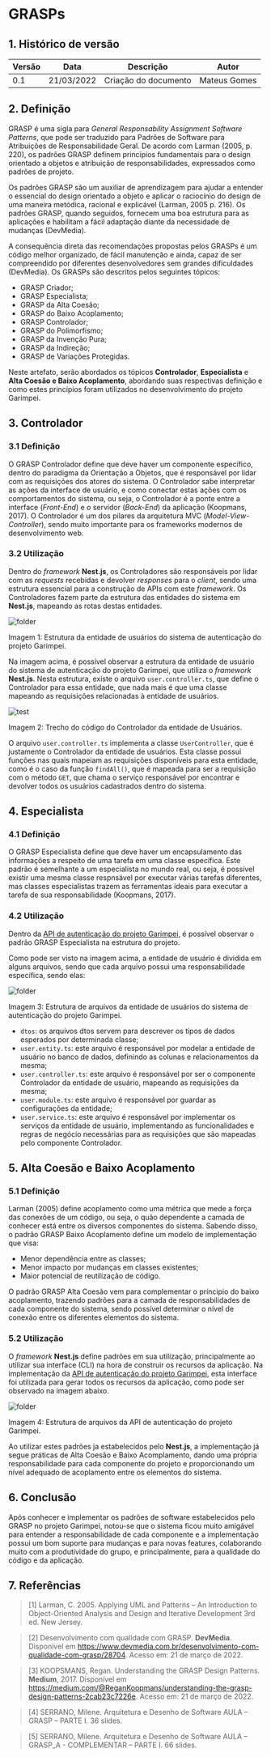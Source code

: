 # GRASPs

## 1. Histórico de versão

<center>

| Versão | Data       | Descrição            | Autor        |
| ------ | ---------- | -------------------- | ------------ |
| 0.1 | 21/03/2022 | Criação do documento | Mateus Gomes |

</center>

## 2. Definição

GRASP é uma sigla para _General Responsability Assignment Software Patterns_, que pode ser traduzido para Padrões de Software para Atribuições de Responsabilidade Geral. De acordo com Larman (2005, p. 220), os padrões GRASP definem princípios fundamentais para o design orientado a objetos e atribuição de responsabilidades, expressados como padrões de projeto.

Os padrões GRASP são um auxiliar de aprendizagem para ajudar a entender o essencial do design orientado a objeto e aplicar o raciocínio do design de uma maneira metódica, racional e explicável (Larman, 2005 p. 216). Os padrões GRASP, quando seguidos, fornecem uma boa estrutura para as aplicações e habilitam a fácil adaptação diante da necessidade de mudanças (DevMedia).

A consequência direta das recomendações propostas pelos GRASPs é um código melhor organizado, de fácil manutenção e ainda, capaz de ser compreendido por diferentes desenvolvedores sem grandes dificuldades (DevMedia). Os GRASPs são descritos pelos seguintes tópicos:

- GRASP Criador;
- GRASP Especialista;
- GRASP da Alta Coesão;
- GRASP do Baixo Acoplamento;
- GRASP Controlador;
- GRASP do Polimorfismo;
- GRASP da Invenção Pura;
- GRASP da Indireção;
- GRASP de Variações Protegidas.

Neste artefato, serão abordados os tópicos **Controlador**, **Especialista** e **Alta Coesão e Baixo Acoplamento**, abordando suas respectivas definição e como estes princípios foram utilizados no desenvolvimento do projeto Garimpei.

## 3. Controlador

### 3.1 Definição

O GRASP Controlador define que deve haver um componente específico, dentro do paradigma da Orientação a Objetos, que é responsável por lidar com as requisições dos atores do sistema. O Controlador sabe interpretar as ações da interface de usuário, e como conectar estas ações com os comportamentos do sistema, ou seja, o Controlador é a ponte entre a interface (_Front-End_) e o servidor (_Back-End_) da aplicação (Koopmans, 2017). O Controlador é um dos pilares da arquitetura MVC (_Model-View-Controller_), sendo muito importante para os frameworks modernos de desenvolvimento web.

### 3.2 Utilização

Dentro do _framework_ **Nest.js**, os Controladores são responsáveis por lidar com as _requests_ recebidas e devolver _responses_ para o _client_, sendo uma estrutura essencial para a construção de APIs com este _framework_. Os Controladores fazem parte da estrutura das entidades do sistema em **Nest.js**, mapeando as rotas destas entidades.

![folder](../assets/grasps/controller_folder.png)
<figcaption>Imagem 1: Estrutura da entidade de usuários do sistema de autenticação do projeto Garimpei.</figcaption>

Na imagem acima, é possível observar a estrutura da entidade de usuário do sistema de autenticação do projeto Garimpei, que utiliza o _framework_ **Nest.js**. Nesta estrutura, existe o arquivo ```user.controller.ts```, que define o Controlador para essa entidade, que nada mais é que uma classe mapeando as requisições relacionadas à entidade de usuários.

![test](../assets/grasps/controller_code.png)
<figcaption>Imagem 2: Trecho do código do Controlador da entidade de Usuários.</figcaption>

O arquivo ```user.controller.ts``` implementa a classe ```UserController```, que é justamente o Controlador da entidade de usuários. Esta classe possui funções nas quais mapeiam as requisições disponíveis para esta entidade, como é o caso da função ```findAll()```, que é mapeada para ser a requisição com o método ```GET```, que chama o serviço responsável por encontrar e devolver todos os usuários cadastrados dentro do sistema.

## 4. Especialista

### 4.1 Definição

O GRASP Especialista define que deve haver um encapsulamento das informações a respeito de uma tarefa em uma classe específica. Este padrão é semelhante a um especialista no mundo real, ou seja, é possível existir uma mesma classe respnsável por executar várias tarefas diferentes, mas classes especialistas trazem as ferramentas ideais para executar a tarefa de sua responsabilidade (Koopmans, 2017).

### 4.2 Utilização

Dentro da [API de autenticação do projeto Garimpei](https://github.com/UnBArqDsw2021-2/2021.2_G5_Garimpei_Auth), é possível observar o padrão GRASP Especialista na estrutura do projeto.

Como pode ser visto na imagem acima, a entidade de usuário é dividida em alguns arquivos, sendo que cada arquivo possui uma responsabilidade específica, sendo elas:

![folder](../assets/grasps/expert_folder.png)
<figcaption>Imagem 3: Estrutura de arquivos da entidade de usuários do sistema de autenticação do projeto Garimpei.</figcaption>

- ```dtos```: os arquivos dtos servem para descrever os tipos de dados esperados por determinada classe;
- ```user.entity.ts```: este arquivo é responsável por modelar a entidade de usuário no banco de dados, definindo as colunas e relacionamentos da mesma;
- ```user.controller.ts```: este arquivo é responsável por ser o componente Controlador da entidade de usuário, mapeando as requisições da mesma;
- ```user.module.ts```: este arquivo é responsável por guardar as configurações da entidade;
- ```user.service.ts```: este arquivo é responsável por implementar os serviços da entidade de usuário, implementando as funcionalidades e regras de negócio necessárias para as requisições que são mapeadas pelo componente Controlador.

## 5. Alta Coesão e Baixo Acoplamento

### 5.1 Definição

Larman (2005) define acoplamento como uma métrica que mede a força das conexões de um código, ou seja, o quão dependente a camada de conhecer está entre os diversos componentes do sistema. Sabendo disso, o padrão GRASP Baixo Acoplamento define um modelo de implementação que visa:

- Menor dependência entre as classes;
- Menor impacto por mudanças em classes existentes;
- Maior potencial de reutilização de código.

O padrão GRASP Alta Coesão vem para complementar o príncipio do baixo acoplamento, trazendo padrões para a camada de responsabilidades de cada componente do sistema, sendo possível determinar o nível de conexão entre os diferentes elementos do sistema.

### 5.2 Utilização

O _framework_ **Nest.js** define padrões em sua utilização, principalmente ao utilizar sua interface (CLI) na hora de construir os recursos da aplicação. Na implementação da [API de autenticação do projeto Garimpei](https://github.com/UnBArqDsw2021-2/2021.2_G5_Garimpei_Auth), esta interface foi utilizada para gerar todos os recursos da aplicação, como pode ser observado na imagem abaixo.

![folder](../assets/grasps/auth_project.png)
<figcaption>Imagem 4: Estrutura de arquivos da API de autenticação do projeto Garimpei.</figcaption>

Ao utilizar estes padrões ja estabelecidos pelo **Nest.js**, a implementação já segue práticas de Alta Coesão e Baixo Acomplamento, dando uma própria responsabilidade para cada componente do projeto e proporcionando um nível adequado de acoplamento entre os elementos do sistema.

## 6. Conclusão

Após conhecer e implementar os padrões de software estabelecidos pelo GRASP no projeto Garimpei, notou-se que o sistema ficou muito amigável para entender a responsabilidade de cada componente e a implementação possui um bom suporte para mudanças e para novas features, colaborando muito com a produtividade do grupo, e principalmente, para a qualidade do código e da aplicação.

## 7. Referências

> [1] Larman, C. 2005. Applying UML and Patterns – An Introduction to Object-Oriented Analysis and Design and Iterative Development 3rd ed. New Jersey.

> [2] Desenvolvimento com qualidade com GRASP. **DevMedia**. Disponível em <https://www.devmedia.com.br/desenvolvimento-com-qualidade-com-grasp/28704>. Acesso em: 21 de março de 2022.

> [3] KOOPSMANS, Regan. Understanding the GRASP Design Patterns. **Medium**, 2017. Disponível em <https://medium.com/@ReganKoopmans/understanding-the-grasp-design-patterns-2cab23c7226e>. Acesso em: 21 de março de 2022.

> [4] SERRANO, Milene. Arquitetura e Desenho de Software AULA – GRASP – PARTE I. 36 slides.

> [5] SERRANO, Milene. Arquitetura e Desenho de Software AULA – GRASP_A - COMPLEMENTAR – PARTE I. 66 slides.